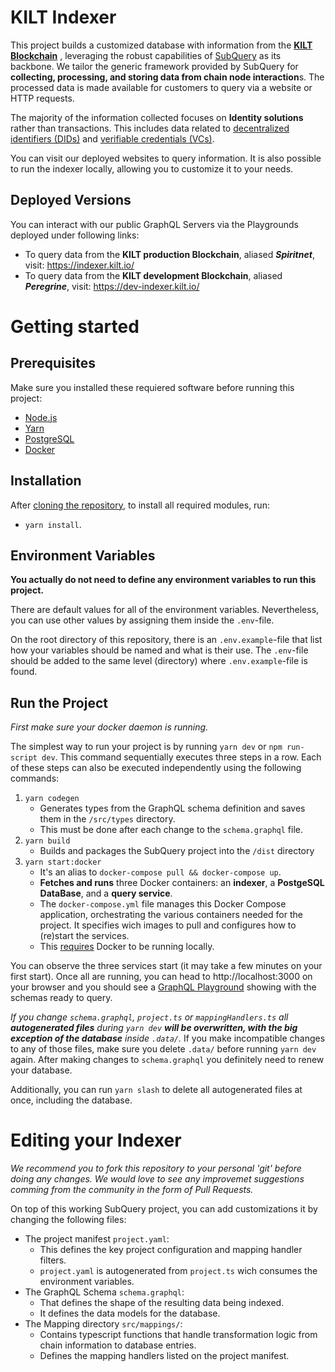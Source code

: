 # KILT Indexer

This project builds a customized database with information from the **[KILT Blockchain](https://www.kilt.io/)** , leveraging the robust capabilities of [SubQuery](https://subquery.network) as its backbone.
We tailor the generic framework provided by SubQuery for **collecting, processing, and storing data from chain node interaction**s.
The processed data is made available for customers to query via a website or HTTP requests.

The majority of the information collected focuses on **Identity solutions** rather than transactions.
This includes data related to [decentralized identifiers (DIDs)](https://docs.kilt.io/docs/concepts/did) and [verifiable credentials (VCs)](https://docs.kilt.io/docs/concepts/credentials/overview).

You can visit our deployed websites to query information.
It is also possible to run the indexer locally, allowing you to customize it to your needs.

## Deployed Versions

You can interact with our public GraphQL Servers via the Playgrounds deployed under following links:

* To query data from the **KILT production Blockchain**, aliased ***Spiritnet***, visit: https://indexer.kilt.io/
* To query data from the **KILT development Blockchain**, aliased ***Peregrine***, visit: https://dev-indexer.kilt.io/

# Getting started

## Prerequisites

Make sure you installed these requiered software before running this project: 

- [Node.js](https://nodejs.org/en/download/prebuilt-installer)
- [Yarn](https://yarnpkg.com/getting-started/install) 
- [PostgreSQL](https://www.postgresql.org/download/)
- [Docker](https://docs.docker.com/engine/install/)

## Installation

After [cloning the repository](https://docs.github.com/en/repositories/creating-and-managing-repositories/cloning-a-repository), to install all required modules, run:

- `yarn install`.

## Environment Variables

**You actually do not need to define any environment variables to run this project.**

There are default values for all of the environment variables. 
Nevertheless, you can use other values by assigning them inside the `.env`-file.

On the root directory of this repository, there is an `.env.example`-file that list how your variables should be named and what is their use.
The `.env`-file should be added to the same level (directory) where `.env.example`-file is found.

## Run the Project

*First make sure your docker daemon is running.*

The simplest way to run your project is by running `yarn dev` or `npm run-script dev`. 
This command sequentially executes three steps in a row.
Each of these steps can also be executed independently using the following commands:

1. `yarn codegen` 
	*  Generates types from the GraphQL schema definition and saves them in the `/src/types` directory.
	*  This must be done after each change to the `schema.graphql` file.
2. `yarn build` 
	* 	Builds and packages the SubQuery project into the `/dist` directory
3. `yarn start:docker`
	* 	It's an alias to `docker-compose pull && docker-compose up`.
	*  **Fetches and runs** three Docker containers: an **indexer**, a **PostgeSQL DataBase**, and a **query service**.
	*  The `docker-compose.yml` file manages this Docker Compose application, orchestrating the various containers needed for the project.
		It specifies wich images to pull and configures how to (re)start the services. 
	*  This [requires](#Prerequisites) Docker to be running locally.


You can observe the three services start (it may take a few minutes on your first start). Once all are running, you can head to http://localhost:3000 on your browser and you should see a [GraphQL Playground](https://academy.subquery.network/indexer/run_publish/query/graphql.html) showing with the schemas ready to query.

_If you change `schema.graphql`, `project.ts` or `mappingHandlers.ts` all **autogenerated files** during `yarn dev` **will be overwritten, with the big exception of the database** inside `.data/`._
If you make incompatible changes to any of those files, make sure you delete `.data/` before running `yarn dev` again.
After making changes to `schema.graphql` you definitely need to renew your database.

Additionally, you can run `yarn slash` to delete all autogenerated files at once, including the database.



# Editing your Indexer

*We recommend you to fork this repository to your personal 'git' before doing any changes.*
*We would love to see any improvemet suggestions comming from the community in the form of Pull Requests.* 

On top of this working SubQuery project, you can add customizations it by changing the following files:

- The project manifest `project.yaml`:
	- This defines the key project configuration and mapping handler filters.
	- `project.yaml` is autogenerated from `project.ts` wich consumes the environment variables. 
- The GraphQL Schema `schema.graphql`:
	- That defines the shape of the resulting data being indexed.
	- It defines the data models for the database.
- The Mapping directory `src/mappings/`:
	- Contains typescript functions that handle transformation logic from chain information to database entries.
	- Defines the mapping handlers listed on the project manifest.



